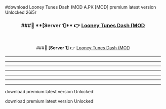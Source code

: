 #download Looney Tunes Dash (MOD A.PK [MOD] premium latest version Unlocked 26i5r 



<div align="center">
<h3>###🔹 **[Server 1]** 👉 <a href="https://download1apk.web.app/">Looney Tunes Dash (MOD</a></h3><br>


###🔹 **[Server 1]** 👉 <a href="https://download1apk.web.app/">Looney Tunes Dash (MOD</a></h3>
</div>



----------------------------------------------------------

----------------------------------------------------------

----------------------------------------------------------

----------------------------------------------------------

----------------------------------------------------------

----------------------------------------------------------

----------------------------------------------------------

download premium latest version Unlocked

download premium latest version Unlocked
